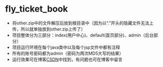 # fly_ticket_book
- 将other.zip中的文件解压后放到根目录中（因为以“.”开头的隐藏文件无法上传，所以就单独放到other.zip上传了）
- 项目整体分为三部分：index(用户中心)、default(首页部分)、admin（后台部分）
- 项目运行环境在每个java类中以及每个jsp文件中都有注释
- 所有的账号密码都为admin（密码为两次MD5大写的结果）
- 运行效果可在博客[CSDN](https://blog.csdn.net/qq_38741963/article/details/93890389)中找到，有问题也可在博客中留言
